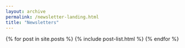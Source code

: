 ```yaml
---
layout: archive
permalink: /newsletter-landing.html
title: "Newsletters"
---
```


<div class="tiles">
{% for post in site.posts %}
	{% include post-list.html %}
{% endfor %}
</div><!-- /.tiles -->